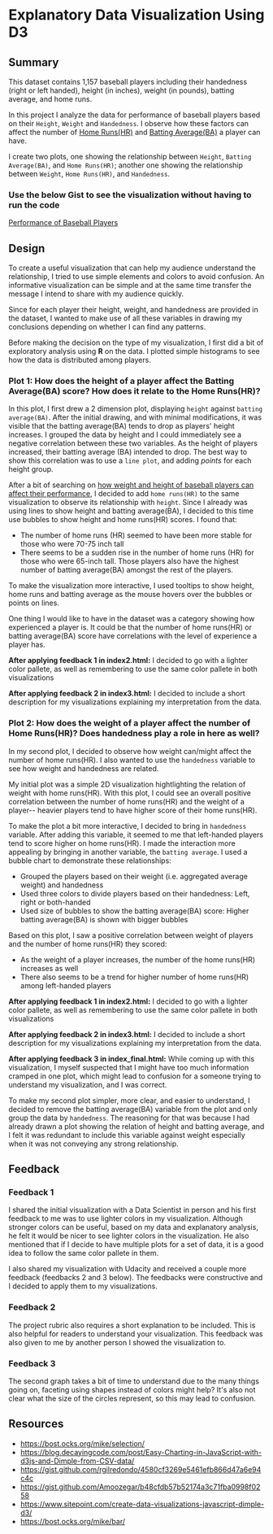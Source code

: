 # Explanatory Data Visualization Using D3

## Summary

This dataset contains 1,157 baseball players including their handedness (right or left handed), height (in inches), weight (in pounds), batting average, and home runs.

In this project I analyze the data for performance of baseball players based on their `Height`, `Weight` and `Handedness`. I observe how these factors can affect the number of [Home Runs(HR)](https://en.wikipedia.org/wiki/Home_run) and [Batting Average(BA)](https://en.wikipedia.org/wiki/Batting_average) a player can have. 

I create two plots, one showing the relationship between `Height`, `Batting Average(BA)`, and `Home Runs(HR)`; another one showing the relationship between `Weight`, `Home Runs(HR)`, and `Handedness`. 

### Use the below Gist to see the visualization without having to run the code

[Performance of Baseball Players](http://bl.ocks.org/Nazaniiin/372037e83c08d449e18b178d913ab27a)

## Design 

To create a useful visualization that can help my audience understand the relationship, I tried to use simple elements and colors to avoid confusion. An informative visualization can be simple and at the same time transfer the message I intend to share with my audience quickly. 

Since for each player their height, weight, and handedness are provided in the dataset, I wanted to make use of all these variables in drawing my conclusions depending on whether I can find any patterns.

Before making the decision on the type of my visualization, I first did a bit of exploratory analysis using **R** on the data. I plotted simple histograms to see how the data is distributed among players. 

### Plot 1: How does the height of a player affect the Batting Average(BA) score? How does it relate to the Home Runs(HR)?

In this plot, I first drew a 2 dimension plot, displaying `height` against `batting average(BA)`. After the initial drawing, and with minimal modifications, it was visible that the batting average(BA) tends to drop as players' height increases. I grouped the data by height and I could immediately see a negative correlation between these two variables. As the height of players increased, their batting average (BA) intended to drop. The best way to show this correlation was to use a `line plot`, and adding _points_ for each height group. 

After a bit of searching on [how weight and height of baseball players can affect their performance](http://www.hardballtimes.com/does-size-matter-part-4/), I decided to add `home runs(HR)` to the same visualization to observe its relationship with `height`. Since I already was using lines to show height and batting average(BA), I decided to this time use bubbles to show height and home runs(HR) scores. I found that:
- The number of home runs (HR) seemed to have been more stable for those who were 70-75 inch tall
- There seems to be a sudden rise in the number of home runs (HR) for those who were 65-inch tall. Those players also have the highest number of batting average(BA) amongst the rest of the players.

To make the visualization more interactive, I used tooltips to show height, home runs and batting average as the mouse hovers over the bubbles or points on lines. 

One thing I would like to have in the dataset was a category showing how experienced a player is. It could be that the number of home runs(HR) or batting average(BA) score have correlations with the level of experience a player has.

**After applying feedback 1 in index2.html:**
I decided to go with a lighter color pallete, as well as remembering to use the same color pallete in both visualizations

**After applying feedback 2 in index3.html:**
I decided to include a short description for my visualizations explaining my interpretation from the data.

### Plot 2: How does the weight of a player affect the number of Home Runs(HR)? Does handedness play a role in here as well?

In my second plot, I decided to observe how weight can/might affect the number of home runs(HR). I also wanted to use the `handedness` variable to see how weight and handedness are related. 

My initial plot was a simple 2D visualization hightlighting the relation of weight with home runs(HR). With this plot, I could see an overall positive correlation between the number of home runs(HR) and the weight of a player-- heavier players tend to have higher score of their home runs(HR). 

To make the plot a bit more interactive, I decided to bring in `handedness` variable. After adding this variable, it seemed to me that left-handed players tend to score higher on home runs(HR). I made the interaction more appealing by bringing in another variable, the `batting average`. I used a bubble chart to demonstrate these relationships:
- Grouped the players based on their weight (i.e. aggregated average weight) and handedness
- Used three colors to divide players based on their handedness: Left, right or both-handed
- Used size of bubbles to show the batting average(BA) score: Higher batting average(BA) is shown with bigger bubbles

Based on this plot, I saw a positive correlation between weight of players and the number of home runs(HR) they scored:
- As the weight of a player increases, the number of the home runs(HR) increases as well
- There also seems to be a trend for higher number of home runs(HR) among left-handed players

**After applying feedback 1 in index2.html:**
I decided to go with a lighter color pallete, as well as remembering to use the same color pallete in both visualizations

**After applying feedback 2 in index3.html:**
I decided to include a short description for my visualizations explaining my interpretation from the data.

**After applying feedback 3 in index_final.html:**
While coming up with this visualization, I myself suspected that I might have too much information cramped in one plot, which might lead to confusion for a someone trying to understand my visualization, and I was correct. 

To make my second plot simpler, more clear, and easier to understand, I decided to remove the batting average(BA) variable from the plot and only group the data by `handedness`. The reasoning for that was because I had already drawn a plot showing the relation of height and batting average, and I felt it was redundant to include this variable against weight especially when it was not conveying any strong relationship.

## Feedback 

### Feedback 1 
I shared the initial visualization with a Data Scientist in person and his first feedback to me was to use lighter colors in my visualization. Although stronger colors can be useful, based on my data and explanatory analysis, he felt it would be nicer to see lighter colors in the visualization. He also mentioned that if I decide to have multiple plots for a set of data, it is a good idea to follow the same color pallete in them.

I also shared my visualization with Udacity and received a couple more feedback (feedbacks 2 and 3 below). The feedbacks were constructive and I decided to apply them to my visualizations.

### Feedback 2
The project rubric also requires a short explanation to be included. This is also helpful for readers to understand your visualization. This feedback was also given to me by another person I showed the visualization to. 

### Feedback 3
The second graph takes a bit of time to understand due to the many things going on, faceting using shapes instead of colors might help? It's also not clear what the size of the circles represent, so this may lead to confusion.

## Resources 

- https://bost.ocks.org/mike/selection/
- https://blog.decayingcode.com/post/Easy-Charting-in-JavaScript-with-d3js-and-Dimple-from-CSV-data/
- https://gist.github.com/rgilredondo/4580cf3269e5461efb866d47a6e94c4c
- https://gist.github.com/Amoozegar/b48cfdb57b52174a3c71fba0998f0258
- https://www.sitepoint.com/create-data-visualizations-javascript-dimple-d3/
- https://bost.ocks.org/mike/bar/
